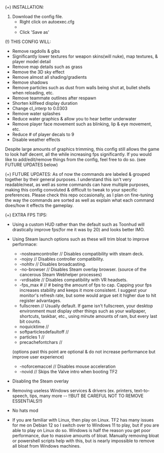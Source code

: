 (+) INSTALLATION:
  1. Download the config file.
     - Right click on autoexec.cfg
     - 
     - Click 'Save as'
     

(!) THIS CONFIG WILL:
  - Remove ragdolls & gibs
  - Significantly lower textures for weapon skins(will nuke), map textures, & player model detail
  - Remove map details such as grass
  - Remove the 3D sky effect
  - Remove almost all shading/gradients
  - Remove shadows
  - Remove particles such as dust from walls being shot at, bullet shells when reloading, etc.
  - Remove teammate outlines after respawn
  - Shorten killfeed display duration
  - Change cl_interp to 0.0303
  - Remove water splashes
  - Reduce water graphics & allow you to hear better underwater
  - Remove player face movement such as blinking, lip & eye movement, etc.
  - Reduce # of player decals to 9
  - Disable weather effects

Despite large amounts of graphics trimming, this config still allows the game to look half decent, all the while increasing fps significantly.
If you would like to add/edit/remove things from the config, feel free to do so. (see FUTURE UPDATES below)

(+) FUTURE UPDATES:
As of now the commands are labeled & grouped together by their general purposes.
I understand this isn't very readable/neat, as well as some commands can have multiple purposes, making this config convoluted & difficult to tweak to your specific preferences.
Please check this repo occasionally, as I plan on fine-tuning the way the commands are sorted as well as explain what each command does/how it effects the gameplay.

(+) EXTRA FPS TIPS:
  - Using a custom HUD rather than the default such as Toonhud will drastically improve fps(for me it was by 20) and looks better IMO.
  - Using Steam launch options such as these will trim bloat to improve performace:
     - -nosteamcontroller      //  Disables compatibility with steam deck.
     - -nojoy                  //  Disables controller compatibility.
     - -nohltv                 //  Disables broadcasting.
     - -no-browser             //  Disables Steam overlay browser. (source of the cancerous Steam Webhelper processes)
     - -vrdisable              //  Disables compatibility with VR headsets.
     - -fps_max #              //  # being the amount of fps to cap. Capping your fps increases stability and keeps it more consistent. I suggest your monitor's refresh rate, but some would argue set it higher due to hit register advantages.
     - fullscreen              //  Usually default. If game isn't fullscreen, your desktop environment must display other things such as your wallpaper, shortcuts, taskbar, etc., using minute amounts of ram, but every last bit counts.
     - noquicktime             //  
     - softparticlesdefaultoff //  
     - particles 1             //  
     - precachefontchars       //  
    
     (options past this point are optional & do not increase performance but improve user experience)
    
     - -noforcemaccel          //  Disables mouse acceleration
     - -novid                  //  Skips the Valve intro when booting TF2
  - Disabling the Steam overlay
  - Removing useless Windows services & drivers (ex. printers, text-to-speech, tips, many more -- !!BUT BE CAREFUL NOT TO REMOVE ESSENTIALS!!)
  - No hats mod
  - If you are familiar with Linux, then play on Linux. TF2 has many issues for me on Debian 12 so I switch over to Windows 11 to play, but if you are able to play on Linux do so. Windows is half the reason you get poor performance, due to massive amounts of bloat. Manually removing bloat or powershell scripts help with this, but is nearly impossible to remove all bloat from Windows machines.
